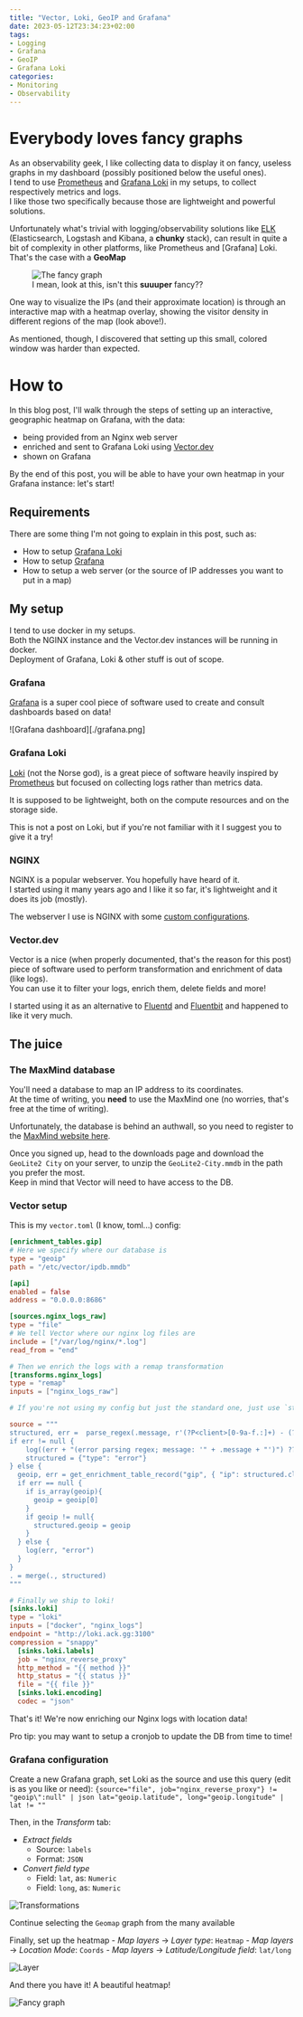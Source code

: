 ```yaml
---
title: "Vector, Loki, GeoIP and Grafana"
date: 2023-05-12T23:34:23+02:00
tags:
- Logging
- Grafana
- GeoIP
- Grafana Loki
categories:
- Monitoring
- Observability
---
```

# Everybody loves fancy graphs
As an observability geek, I like collecting data to display it on fancy, useless graphs in my dashboard (possibly positioned below the useful ones).  
I tend to use [Prometheus](https://prometheus.io/) and [Grafana Loki](https://grafana.com/oss/loki/) in my setups, to collect respectively metrics and logs.  
I like those two specifically because those are lightweight and powerful solutions.  

Unfortunately what's trivial with logging/observability solutions like [ELK](https://www.elastic.co/what-is/elk-stack) (Elasticsearch, Logstash and Kibana, a **chunky** stack), can result in quite a bit of complexity in other platforms, like Prometheus and [Grafana] Loki.
That's the case with a **GeoMap**

<figure>
    <img src="./fancyGraph.png" alt="The fancy graph">
    <figcaption>I mean, look at this, isn't this <b>suuuper</b> fancy??</figcaption>
</figure>


One way to visualize the IPs (and their approximate location) is through an interactive map with a heatmap overlay, showing the visitor density in different regions of the map (look above!).  

As mentioned, though, I discovered that setting up this small, colored window was harder than expected.  

# How to

In this blog post, I'll walk through the steps of setting up an interactive, geographic heatmap on Grafana, with the data:

- being provided from an Nginx web server
- enriched and sent to Grafana Loki using [Vector.dev](https://vector.dev)
- shown on Grafana

By the end of this post, you will be able to have your own heatmap in your Grafana instance: let's start!

## Requirements

There are some thing I'm not going to explain in this post, such as:

- How to setup [Grafana Loki](https://grafana.com/oss/loki/)
- How to setup [Grafana](https://grafana.com/oss/grafana/)
- How to setup a web server (or the source of IP addresses you want to put in a map)


## My setup

I tend to use docker in my setups.  
Both the NGINX instance and the Vector.dev instances will be running in docker.  
Deployment of Grafana, Loki & other stuff is out of scope.

### Grafana
[Grafana](https://grafana.com/oss/grafana/) is a super cool piece of software used to create and consult dashboards based on data!

![Grafana dashboard][./grafana.png]

### Grafana Loki
[Loki](https://grafana.com/oss/loki/) (not the Norse god), is a great piece of software heavily inspired by [Prometheus](https://prometheus.io/) but focused on collecting logs rather than metrics data.  

It is supposed to be lightweight, both on the compute resources and on the storage side.

This is not a post on Loki, but if you're not familiar with it I suggest you to give it a try!

### NGINX
NGINX is a popular webserver. You hopefully have heard of it.  
I started using it many years ago and I like it so far, it's lightweight and it does its job (mostly).  

The webserver I use is NGINX with some [custom configurations](https://github.com/Pandry/nginx-config).  

### Vector.dev
Vector is a nice (when properly documented, that's the reason for this post) piece of software used to perform transformation and enrichment of data (like logs).  
You can use it to filter your logs, enrich them, delete fields and more! 

I started using it as an alternative to [Fluentd](https://www.fluentd.org/) and [Fluentbit](https://fluentbit.io/) and happened to like it very much.  

## The juice

### The MaxMind database
You'll need a database to map an IP address to its coordinates.  
At the time of writing, you **need** to use the MaxMind one (no worries, that's free at the time of writing).  

Unfortunately, the database is behind an authwall, so you need to register to the [MaxMind website here](https://www.maxmind.com/en/geolite2/signup).  

Once you signed up, head to the downloads page and download the `GeoLite2 City` on your server, to unzip the `GeoLite2-City.mmdb` in the path you prefer the most.  
Keep in mind that Vector will need to have access to the DB.  

### Vector setup 

This is my `vector.toml` (I know, toml...) config:  
```toml
[enrichment_tables.gip]
# Here we specify where our database is
type = "geoip"
path = "/etc/vector/ipdb.mmdb"

[api]
enabled = false
address = "0.0.0.0:8686"

[sources.nginx_logs_raw]
type = "file"
# We tell Vector where our nginx log files are
include = ["/var/log/nginx/*.log"]
read_from = "end"

# Then we enrich the logs with a remap transformation
[transforms.nginx_logs]
type = "remap"
inputs = ["nginx_logs_raw"]

# If you're not using my config but just the standard one, just use `structured, err = parse_nginx_log(.message, "error")`

source = """
structured, err =  parse_regex(.message, r'(?P<client>[0-9a-f.:]+) - (?P<user>[^\\[]+) \\[(?P<time>[0-9A-Za-z:./+ -]+)\\]  (?P<status>[0-9]+) "((?P<method>[A-Z]+) (?P<path>.+) HTTP/(?P<version>[0-3.]{3})|(?P<uncorret_req>.*))" (?P<body_size>[0-9]+) "(?P<refer>.+)" "(?P<user_agent>.+)" "(?P<forwarded_for>.*)"')
if err != null {
    log((err + "(error parsing regex; message: '" + .message + "')") ?? "null", level: "error")
    structured = {"type": "error"}
} else {
  geoip, err = get_enrichment_table_record("gip", { "ip": structured.client}, ["country_code","latitude","longitude"] )
  if err == null {
    if is_array(geoip){
      geoip = geoip[0]
    }
    if geoip != null{
      structured.geoip = geoip
    }
  } else {
    log(err, "error")
  }
}
. = merge(., structured)
"""

# Finally we ship to loki!
[sinks.loki]
type = "loki"
inputs = ["docker", "nginx_logs"]
endpoint = "http://loki.ack.gg:3100"
compression = "snappy"
  [sinks.loki.labels]
  job = "nginx_reverse_proxy"
  http_method = "{{ method }}"
  http_status = "{{ status }}"
  file = "{{ file }}"
  [sinks.loki.encoding]
  codec = "json"
```

That's it! 
We're now enriching our Nginx logs with location data!  

Pro tip: you may want to setup a cronjob to update the DB from time to time!

### Grafana configuration

Create a new Grafana graph, set Loki as the source and use this query (edit is as you like or need): `{source="file", job="nginx_reverse_proxy"} != "geoip\":null" | json lat="geoip.latitude", long="geoip.longitude" | lat != ""`  

Then, in the *Transform* tab:
- *Extract fields*
    - Source: `labels`
    - Format: `JSON`
- *Convert field type*
    - Field: `lat`, as: `Numeric`
    - Field: `long`, as: `Numeric`

![Transformations](./transform.png)

Continue selecting the `Geomap` graph from the many available

Finally, set up the heatmap
	- *Map layers* -> *Layer type*: `Heatmap`
	- *Map layers* -> *Location Mode*: `Coords`
	- *Map layers* -> *Latitude/Longitude field*: `lat/long`

![Layer](./layer.png)

And there you have it! A beautiful heatmap!

![Fancy graph](./fancyGraph.png)